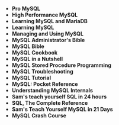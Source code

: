 <ul>
                                <li><b><a target="_blank" href="https://github.com/manjunath5496/MySQL-Books/blob/master/mysql(1).pdf" style="text-decoration:none;">Pro MySQL </a></b></li>
                                <li><b><a target="_blank" href="https://github.com/manjunath5496/MySQL-Books/blob/master/mysql(2).pdf" style="text-decoration:none;">High Performance MySQL</a></b></li>
                                <li><b><a target="_blank" href="https://github.com/manjunath5496/MySQL-Books/blob/master/mysql(3).pdf" style="text-decoration:none;">Learning MySQL and MariaDB</a></b></li>
                               
<li><b><a target="_blank" href="https://github.com/manjunath5496/MySQL-Books/blob/master/mysql(4).pdf" style="text-decoration:none;">Learning MySQL</a></b></li>
                                <li><b><a target="_blank" href="https://github.com/manjunath5496/MySQL-Books/blob/master/mysql(5).pdf" style="text-decoration:none;">Managing and Using MySQL </a></b></li>
                                
 <li><b><a target="_blank" href="https://github.com/manjunath5496/MySQL-Books/blob/master/mysql(6).pdf" style="text-decoration:none;">MySQL Administrator's Bible</a></b></li>
                          
<li><b><a target="_blank" href="https://github.com/manjunath5496/MySQL-Books/blob/master/mysql(7).pdf" style="text-decoration:none;">MySQL Bible</a></b></li>
                                <li><b><a target="_blank" href="https://github.com/manjunath5496/MySQL-Books/blob/master/mysql(8).pdf" style="text-decoration:none;">MySQL Cookbook </a></b></li>
                                <li><b><a target="_blank" href="https://github.com/manjunath5496/MySQL-Books/blob/master/mysql(9).pdf" style="text-decoration:none;">MySQL in a Nutshell</a></b></li>
                                
<li><b><a target="_blank" href="https://github.com/manjunath5496/MySQL-Books/blob/master/mysql(10).pdf" style="text-decoration:none;">MySQL Stored Procedure Programming</a></b></li>  
        
<li><b><a target="_blank" href="https://github.com/manjunath5496/MySQL-Books/blob/master/mysql(11).pdf" style="text-decoration:none;">MySQL Troubleshooting </a></b></li>
                                <li><b><a target="_blank" href="https://github.com/manjunath5496/MySQL-Books/blob/master/mysql(12).pdf" style="text-decoration:none;">MySQL Tutorial</a></b></li>
 <li><b><a target="_blank" href="https://github.com/manjunath5496/MySQL-Books/blob/master/mysql(13).pdf" style="text-decoration:none;">MySQL: Pocket Reference</a></b></li>  
  <li><b><a target="_blank" href="https://github.com/manjunath5496/MySQL-Books/blob/master/mysql(14).pdf" style="text-decoration:none;">Understanding MySQL Internals</a></b></li>  
 <li><b><a target="_blank" href="https://github.com/manjunath5496/MySQL-Books/blob/master/mysql(15).pdf" style="text-decoration:none;">Sam's teach yourself SQL in 24 hours</a></b></li>
                                <li><b><a target="_blank" href="https://github.com/manjunath5496/MySQL-Books/blob/master/mysql(16).pdf" style="text-decoration:none;">SQL, The Complete Reference</a></b></li>

 <li><b><a target="_blank" href="https://github.com/manjunath5496/MySQL-Books/blob/master/mysql(17).pdf" style="text-decoration:none;">Sam's Teach Yourself MySQL in 21 Days</a></b></li>
                                <li><b><a target="_blank" href="https://github.com/manjunath5496/MySQL-Books/blob/master/mysql(18).pdf" style="text-decoration:none;">MySQL Crash Course</a></b></li>



</ul>
